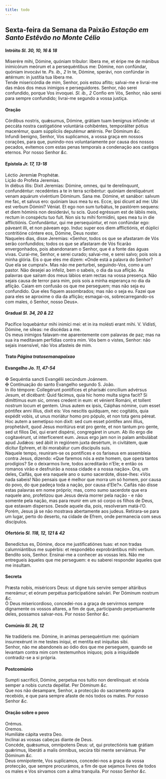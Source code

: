 ```yaml
---
title: todo
---
```

<h2 class="text-center">Sexta-feira da Semana da Paixão <em>Estação em Santo Estêvão no Monte Célio</em></h2>

<h4 class="text-center">Intróito <em>Sl. 30, 10, 16 & 18</em></h4>
<div class="container-fluid">
<div class="row">
<div class="dropcap text-justify">
Miserére mihi, Dómine, quóniam tríbulor: líbera me, et éripe me de mánibus inimicórum meórum et a persequéntibus me: Dómine, non confúndar, quóniam invocávi te. <em>Ps. ib., 2</em> In te, Dómine, sperávi, non confúndar in ætérnum: in justítia tua libera me.
</div>
<div class="dropcap text-justify">
Tende misericórdia de mim, Senhor, pois estou aflito; salvai-me e livrai-me das mãos dos meus inimigos e perseguidores. Senhor, não serei confundido, porque Vos invoquei. <em>Sl. ib., 2</em> Confio em Vós, Senhor, não serei para sempre confundido; livrai-me segundo a vossa justiça.
</div>
</div>
</div>

<h4 class="text-center">Oração</h4>
<div class="container-fluid">
<div class="row">
<div class="dropcap text-justify">
Córdibus nostris, quǽsumus, Dómine, grátiam tuam benígnus infúnde: ut peccáta nostra castigatióne voluntária cohibéntes, temporáliter pótius macerémur, quam súppliciis deputémur ætérnis. Per Dóminum <em>&c.</em>
</div>
<div class="dropcap text-justify">
Infundi benigno, Senhor, Vos suplicamos, a vossa graça em nossos corações, para que, punindo-nos voluntariamente por causa dos nossos pecados, evitemos com estas penas temporais a condenação aos castigos eternos. Por nosso Senhor <em>&c.</em>
</div>
</div>
</div>

<h4 class="text-center">Epístola <em>Jr. 17, 13-18</em></h4>
<div class="container-fluid">
<div class="row">
<div class="text-justify">
Léctio Jeremíæ Prophétæ.
</div>
<div class="text-justify">
Lição do Profeta Jeremias.
</div>
<div class="dropcap text-justify">
In diébus illis: Dixit Jeremías: Dómine, omnes, qui te derelínquunt, confundéntur: recedéntes a te in terra scribéntur: quóniam dereliquérunt venam aquárum vivéntium Dóminum. Sana me. Dómine, et sanábor: salvum me fac, et salvus ero: quóniam laus mea tu es. Ecce, ipsi dicunt ad me: Ubi est verbum Dómini? Véniat. Et ego non sum turbátus, te pastórem sequens: et diem hóminis non desiderávi, tu scis. Quod egréssum est de lábiis meis, rectum in conspéctu tuo fuit. Non sis tu mihi formídini, spes mea tu in die afflictiónis. Confundántur, qui me persequúntur, et non confúndar ego: páveant illi, et non páveam ego. Induc super eos diem afflictiónis, et dúplici contritióne cóntere eos, Dómine, Deus noster.
</div>
<div class="dropcap text-justify">
Naqueles dias, disse Jeremias: «Senhor, todos os que se afastaram de Vós serão confundidos; todos os que se afastaram de Vós ficarão envergonhados, pois abandonaram o Senhor, que é a fonte das águas vivas. Curai-me, Senhor, e serei curado; salvai-me, e serei salvo; pois sois a minha glória. Eis o que eles me dizem: «Onde está a palavra do Senhor? Que ela se cumpra!». Mas não me perturbei, seguindo-Vos, como a um pastor. Não desejei ao infeliz, bem o sabeis, o dia da sua aflição. As palavras que saíram dos meus lábios eram rectas na vossa presença. Não sejais causa de terror para mim, pois sois a minha esperança no dia da aflição. Caiam em confusão os que me perseguem; mas não seja eu confundido. Que eles fiquem assombrados; mas não o seja eu. Fazei que para eles se aproxime o dia da aflição; esmagai-os, sobrecarregando-os com males, ó Senhor, nosso Deus».
</div>
</div>
</div>

<h4 class="text-center">Gradual <em>Sl. 34, 20 & 22</em></h4>
<div class="container-fluid">
<div class="row">
<div class="dropcap text-justify">
Pacífice loquebántur mihi inimíci mei: et in ira molésti erant mihi. V. Vidísti, Dómine, ne síleas: ne discédas a me.
</div>
<div class="dropcap text-justify">
Os meus inimigos falavam-me aparentemente com palavras de paz; mas na sua ira meditavam perfídias contra mim. Vós bem o vistes, Senhor: não sejais insensível, não Vos afasteis de mim.
</div>
</div>
</div>

<h4 class="text-center">Trato <em>Página tratosemanapaixao</em></h4>

<h4 class="text-center">Evangelho <em>Jo. 11, 47-54</em></h4>
<div class="container-fluid">
<div class="row">
<div class="text-justify">
<span class="text-danger">&#10016;</span> Sequéntia sancti Evangélii secúndum Joánnem.
</div>
<div class="text-justify">
<span class="text-danger">&#10016;</span> Continuação do santo Evangelho segundo S. João.
</div>
<div class="dropcap text-justify">
In illo témpore: Collegérunt pontífices et pharisǽi concílium advérsus Jesum, et dicébant: Quid fácimus, quia hic homo multa signa facit? Si dimíttimus eum sic, omnes credent in eum: et vénient Románi, et tollent nostrum locum et gentem. Unus autem ex ipsis, Cáiphas nómine, cum esset póntifex anni illíus, dixit eis: Vos nescítis quidquam, nec cogitátis, quia expédit vobis, ut unus moriátur homo pro pópulo, et non tota gens péreat. Hoc autem a semetípso non dixit: sed cum esset póntifex anni illíus, prophetávit, quod Jesus moritúrus erat pro gente, et non tantum pro gente, sed ut fílios Dei, qui erant dispérsi, congregáret in unum. Ab illo ergo die cogitavérunt, ut interfícerent eum. Jesus ergo jam non in palam ambulábat apud Judǽos: sed ábiit in regiónem juxta desértum, in civitátem, quæ dícitur Ephrem, et ibi morabátur cum discípulis suis.
</div>
<div class="dropcap text-justify">
Naquele tempo, reuniram-se os pontífices e os fariseus em assembleia contra Jesus, dizendo: «Que faremos nós a este homem, que opera tantos prodígios? Se o deixarmos livre, todos acreditarão n’Ele; e então os romanos virão e desfruirão a nossa cidade e a nossa nação». Ora, um deles, Caifás, que era naquele ano o sumo sacerdote, disse-lhes: «Vós nada sabeis! Não pensais que é melhor que morra um só homem, por causa do povo, do que padeça toda a nação, por causa d’Ele?». Caifás não disse estas palavras em nome próprio; mas, como sumo sacerdote que era naquele ano, profetizou que Jesus devia morrer pela nação - e não somente pela nação, mas para reunir em um só corpo os filhos de Deus, que estavam dispersos. Desde aquele dia, pois, resolveram matá-l’O. Porém, Jesus já se não mostrava abertamente aos judeus. Retirara-se para um lugar, perto do deserto, na cidade de Efrem, onde permanecia com seus discípulos.
</div>
</div>
</div>

<h4 class="text-center">Ofertório <em>Sl. 118, 12, 121 & 42</em></h4>
<div class="container-fluid">
<div class="row">
<div class="dropcap text-justify">
Benedíctus es, Dómine, doce me justificatiónes tuas: et non tradas calumniántibus me supérbis: et respondébo exprobrántibus mihi verbum.
</div>
<div class="dropcap text-justify">
Bendito sois, Senhor. Ensinai-me a conhecer as vossas leis. Não me entregueis àqueles que me perseguem: e eu saberei responder àqueles que me insultam.
</div>
</div>
</div>

<h4 class="text-center">Secreta</h4>
<div class="container-fluid">
<div class="row">
<div class="dropcap text-justify">
Præsta nobis, miséricors Deus: ut digne tuis servíre semper altáribus mereámur; et eórum perpétua participatióne salvári. Per Dóminum nostrum <em>&c.</em>
</div>
<div class="dropcap text-justify">
Ó Deus misericordioso, concedei-nos a graça de servirmos sempre dignamente os vossos altares, a fim de que, participando perpetuamente deles, possamos salvar-nos. Por nosso Senhor <em>&c.</em>
</div>
</div>
</div>

<h4 class="text-center">Comúnio <em>Sl. 26, 12</em></h4>
<div class="container-fluid">
<div class="row">
<div class="dropcap text-justify">
Ne tradíderis me. Dómine, in animas persequéntium me: quóniam insurrexérunt in me testes iníqui, et mentíta est iníquitas sibi.
</div>
<div class="dropcap text-justify">
Senhor, não me abandoneis ao ódio dos que me perseguem, quando se levantam contra mim com testemunhos iníquos; pois a iniquidade contradiz-se a si própria.
</div>
</div>
</div>

<h4 class="text-center">Postcomúnio</h4>
<div class="container-fluid">
<div class="row">
<div class="dropcap text-justify">
Sumpti sacrifícii, Dómine, perpetua nos tuítio non derelínquat: et nóxia semper a nobis cuncta depéllat. Per Dóminum <em>&c.</em>
</div>
<div class="dropcap text-justify">
Que nos não desampare, Senhor, a protecção do sacramento agora recebido, e que para sempre afaste de nós todos os males. Por nosso Senhor <em>&c.</em>
</div>
</div>
</div>

<h4 class="text-center">Oração sobre o povo</h4>
<div class="container-fluid">
<div class="row">
<div class="text-danger text-center"> Orémus.</div>
<div class="text-danger text-center"> Oremos.</div>
<div class="text-justify">
Humiliáte cápita vestra Deo.
</div>
<div class="text-justify">
Inclinai as vossas cabeças diante de Deus.
</div>
<div class="text-justify">
Concéde, quǽsumus, omnípotens Deus: ut, qui protectiónis tuæ grátiam quǽrimus, liberáti a malis ómnibus, secúra tibi mente serviámus. Per Dóminum <em>&c.</em>
</div>
<div class="text-justify">
Deus omnipotente, Vos suplicamos, concedei-nos a graça da vossa protecção, que sempre procurámos, a fim de que sejamos livres de todos os males e Vos sirvamos com a alma tranquila. Por nosso Senhor <em>&c.</em>
</div>
</div>
</div>
